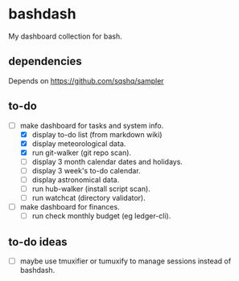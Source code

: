 
# bashdash

My dashboard collection for bash.

## dependencies

Depends on https://github.com/sqshq/sampler

## to-do

 - [ ] make dashboard for tasks and system info.
   - [X] display to-do list (from markdown wiki)
   - [X] display meteorological data.
   - [X] run git-walker (git repo scan).
   - [ ] display 3 month calendar dates and holidays.
   - [ ] display 3 week's to-do calendar.
   - [ ] display astronomical data.
   - [ ] run hub-walker (install script scan).
   - [ ] run watchcat (directory validator).

 - [ ] make dashboard for finances.
   - [ ] run check monthly budget (eg ledger-cli).

## to-do ideas

 - [ ] maybe use tmuxifier or tumuxify to manage sessions instead of bashdash.

